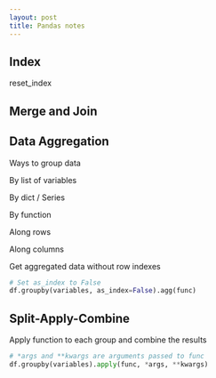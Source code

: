 ```yaml
---
layout: post
title: Pandas notes
---
```


## Index

reset\_index

## Merge and Join

## Data Aggregation

Ways to group data

By list of variables

By dict / Series

By function

Along rows

Along columns

Get aggregated data without row indexes

```python
# Set as_index to False
df.groupby(variables, as_index=False).agg(func)
```

## Split-Apply-Combine

Apply function to each group and combine the results

```python
# *args and **kwargs are arguments passed to func
df.groupby(variables).apply(func, *args, **kwargs)
```
